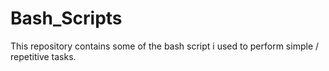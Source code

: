 # Bash_Scripts

This repository contains some of the bash script i used to perform simple / repetitive tasks.
